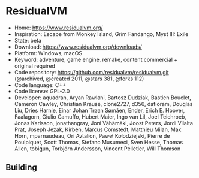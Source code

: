 # ResidualVM

- Home: https://www.residualvm.org/
- Inspiration: Escape from Monkey Island, Grim Fandango, Myst III: Exile
- State: beta
- Download: https://www.residualvm.org/downloads/
- Platform: Windows, macOS
- Keyword: adventure, game engine, remake, content commercial + original required
- Code repository: https://github.com/residualvm/residualvm.git (@archived, @created 2011, @stars 381, @forks 112)
- Code language: C++
- Code license: GPL-2.0
- Developer: aquadran, Aryan Rawlani, Bartosz Dudziak, Bastien Bouclet, Cameron Cawley, Christian Krause, clone2727, d356, dafioram, Douglas Liu, Dries Harnie, Einar Johan Trøan Sømåen, Ender, Erich E. Hoover, Faalagorn, Giulio Camuffo, Hubert Maier, Ingo van Lil, Joel Teichroeb, Jonas Karlsson, jonathangray, Joni Vähämäki, Joost Peters, Jordi Vilalta Prat, Joseph Jezak, Kirben, Marcus Comstedt, Matthieu Milan, Max Horn, mparnaudeau, Ori Avtalion, Paweł Kołodziejski, Pierre de Poulpiquet, Scott Thomas, Stefano Musumeci, Sven Hesse, Thomas Allen, tobigun, Torbjörn Andersson, Vincent Pelletier, Will Thomson

## Building
